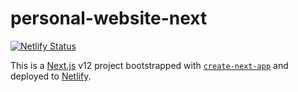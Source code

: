 # personal-website-next

[![Netlify Status](https://api.netlify.com/api/v1/badges/bf65f3e1-4055-4c79-8a57-1986f55989cd/deploy-status)](https://app.netlify.com/sites/priceless-liskov-5ad496/deploys)

This is a [Next.js](https://nextjs.org/) v12 project bootstrapped with [`create-next-app`](https://github.com/vercel/next.js/tree/canary/packages/create-next-app) and deployed to [Netlify](https://url.netlify.com/SyTBPVamO).
